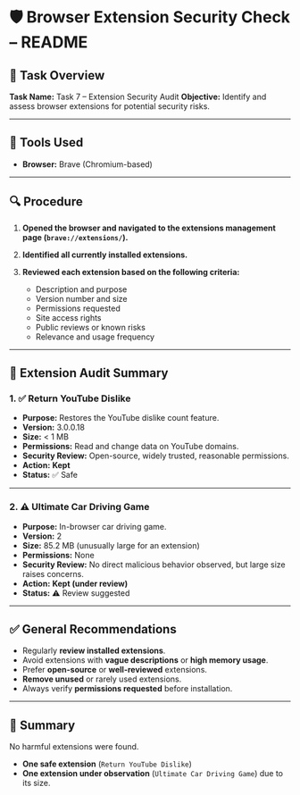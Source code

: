 # 🛡️ Browser Extension Security Check – README

## 📌 Task Overview

**Task Name:** Task 7 – Extension Security Audit
**Objective:** Identify and assess browser extensions for potential security risks.

---

## 🔧 Tools Used

* **Browser:** Brave (Chromium-based)

---

## 🔍 Procedure

1. **Opened the browser and navigated to the extensions management page (`brave://extensions/`).**

2. **Identified all currently installed extensions.**

3. **Reviewed each extension based on the following criteria:**

   * Description and purpose
   * Version number and size
   * Permissions requested
   * Site access rights
   * Public reviews or known risks
   * Relevance and usage frequency

---

## 📄 Extension Audit Summary

### 1. ✅ **Return YouTube Dislike**

* **Purpose:** Restores the YouTube dislike count feature.
* **Version:** 3.0.0.18
* **Size:** < 1 MB
* **Permissions:** Read and change data on YouTube domains.
* **Security Review:** Open-source, widely trusted, reasonable permissions.
* **Action:** **Kept**
* **Status:** ✅ Safe

---

### 2. ⚠️ **Ultimate Car Driving Game**

* **Purpose:** In-browser car driving game.
* **Version:** 2
* **Size:** 85.2 MB (unusually large for an extension)
* **Permissions:** None
* **Security Review:** No direct malicious behavior observed, but large size raises concerns.
* **Action:** **Kept (under review)**
* **Status:** ⚠️ Review suggested

---

## ✅ General Recommendations

* Regularly **review installed extensions**.
* Avoid extensions with **vague descriptions** or **high memory usage**.
* Prefer **open-source** or **well-reviewed** extensions.
* **Remove unused** or rarely used extensions.
* Always verify **permissions requested** before installation.

---

## 📝 Summary

No harmful extensions were found.

* **One safe extension** (`Return YouTube Dislike`)
* **One extension under observation** (`Ultimate Car Driving Game`) due to its size.
